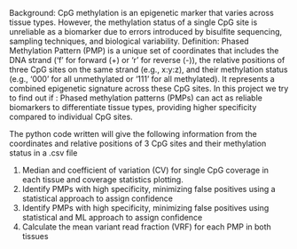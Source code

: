 Background: CpG methylation is an epigenetic marker that varies across tissue types. However, the methylation status of a single CpG site is unreliable as a biomarker due to errors introduced by bisulfite sequencing, sampling techniques, and biological variability.
Definition: Phased Methylation Pattern (PMP) is a unique set of coordinates that includes the DNA strand (‘f’ for forward (+) or ‘r’ for reverse (-)), the relative positions of three CpG sites on the same strand (e.g., x:y:z), and their methylation status (e.g., ‘000’ for all unmethylated or ‘111’ for all methylated). It represents a combined epigenetic signature across these CpG sites.
In this project we try to find out if : Phased methylation patterns (PMPs) can act as reliable biomarkers to differentiate tissue types, providing higher specificity compared to individual CpG sites.

The python code written will give the following information from the coordinates and relative positions of 3 CpG sites and their methylation status in a .csv file 
1. Median and coefficient of variation (CV) for single CpG coverage in each tissue and coverage statistics plotting.
2. Identify PMPs with high specificity, minimizing false positives using a statistical approach to assign confidence
3. Identify PMPs with high specificity, minimizing false positives using statistical and ML approach to assign confidence
4. Calculate the mean variant read fraction (VRF) for each PMP in both tissues
